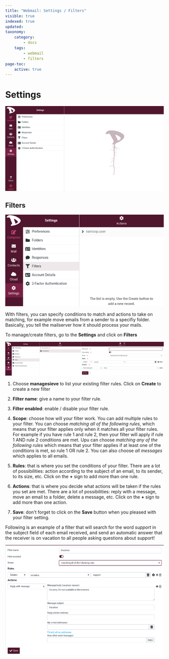 ```yaml
---
title: "Webmail: Settings / Filters"
visible: true
indexed: true
updated:
taxonomy:
    category:
        - docs
    tags:
        - webmail
        - filters
page-toc:
    active: true
---
```


# Settings

![Settings](en/settings.png)

## Filters

![Filters](en/set_filters.png)

WIth filters, you can specify conditions to match and actions to take on matching, for example move emails from a sender to a specifiy folder. Basically, you tell the mailserver how it should process your mails.

To manage/create filters, go to the **Settings** and click on **Filters**

![Filters](en/filters.png)

1. Choose **managesieve** to list your existing filter rules. Click on **Create** to create a new filter

2. **Filter name**: give a name to your filter rule.

3. **Filter enabled**: enable / disable your filter rule.

4. **Scope**: choose how will your filter work. You can add multiple rules to your filter. You can choose *matching all of the following rules*, which means that your filter applies only when it matches all your filter rules. For example if you have rule 1 and rule 2, then your filter will apply if rule 1 AND rule 2 conditions are met. Upu can choose *matching any of the following rules* which means that your filter applies if at least one of the conditions is met, so rule 1 OR rule 2. You can also choose *all messages* which applies to all emails.

5. **Rules**: that is where you set the conditions of your filter. There are a lot of possibilities: action according to the subject of an email, to its sender, to its size, etc. Click on the **+** sign to add more than one rule.

6. **Actions**: that is where you decide what actions will be taken if the rules you set are met. There are a lot of possibilities: reply with a message, move an email to a folder, delete a message, etc.  Click on the **+** sign to add more than one action.

7. **Save**: don't forget to click on the **Save** button when you pleased with your filter setting.

Following is an example of a filter that will search for the word *support* in the subject field of each email received, and send an automatic answer that the receiver is on vacation to all people asking questions about support!

![Filters](en/filters_example.png)
